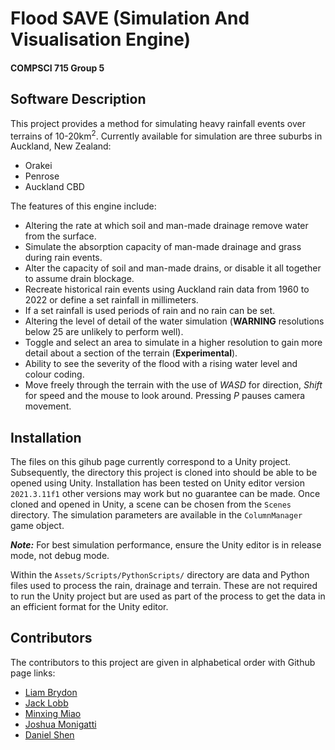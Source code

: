 # Flood SAVE (Simulation And Visualisation Engine)
#### COMPSCI 715 Group 5

## Software Description
This project provides a method for simulating heavy rainfall events over terrains of 10-20km<sup>2</sup>.
Currently available for simulation are three suburbs in Auckland, New Zealand:
- Orakei
- Penrose
- Auckland CBD

The features of this engine include:
- Altering the rate at which soil and man-made drainage remove water from the surface.
- Simulate the absorption capacity of man-made drainage and grass during rain events.
- Alter the capacity of soil and man-made drains, or disable it all together to assume drain blockage.
- Recreate historical rain events using Auckland rain data from 1960 to 2022 or define a set rainfall in millimeters.
- If a set rainfall is used periods of rain and no rain can be set.
- Altering the level of detail of the water simulation (**WARNING** resolutions below 25 are unlikely to perform well).
- Toggle and select an area to simulate in a higher resolution to gain more detail about a section of the terrain (**Experimental**).
- Ability to see the severity of the flood with a rising water level and colour coding.
- Move freely through the terrain with the use of *WASD* for direction, *Shift* for speed and the mouse to look around. Pressing *P* pauses camera movement.

## Installation
The files on this gihub page currently correspond to a Unity project. Subsequently, the directory this project is cloned into should be able to be opened using Unity.
Installation has been tested on Unity editor version `2021.3.11f1` other versions may work but no guarantee can be made.
Once cloned and opened in Unity, a scene can be chosen from the `Scenes` directory. The simulation parameters are available in the `ColumnManager` game object.

***Note:*** For best simulation performance, ensure the Unity editor is in release mode, not debug mode.

Within the `Assets/Scripts/PythonScripts/` directory are data and Python files used to process the rain, drainage and terrain. These are not required to run the Unity project but are used as part of the process to get the data in an efficient format for the Unity editor.

## Contributors
The contributors to this project are given in alphabetical order with Github page links:
- [Liam Brydon](https://github.com/limmooo)
- [Jack Lobb](https://github.com/jlob275)
- [Minxing Miao](https://github.com/AlexMiao7)
- [Joshua Monigatti](https://github.com/JoshuaMoni)
- [Daniel Shen](https://github.com/Shenmister)